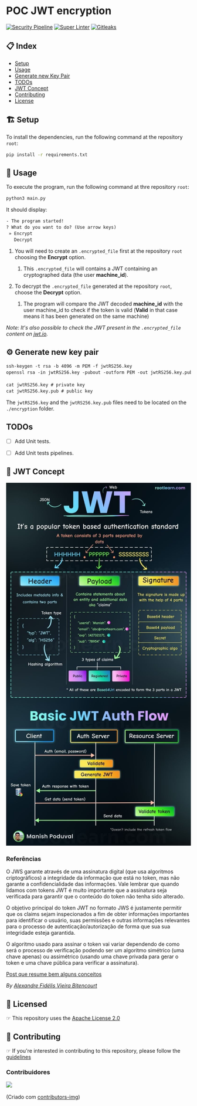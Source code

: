 # POC JWT encryption
<!-- markdownlint-disable -->
[![Security Pipeline](https://github.com/GuillaumeFalourd/poc-encryption-jwt/actions/workflows/security-pipeline.yml/badge.svg)](https://github.com/GuillaumeFalourd/poc-encryption-jwt/actions/workflows/security-pipeline.yml) [![Super Linter](https://github.com/GuillaumeFalourd/poc-encryption-jwt/actions/workflows/super-linter.yml/badge.svg)](https://github.com/GuillaumeFalourd/poc-encryption-jwt/actions/workflows/super-linter.yml) [![Gitleaks](https://github.com/GuillaumeFalourd/poc-encryption-jwt/actions/workflows/gitleaks.yml/badge.svg)](https://github.com/GuillaumeFalourd/poc-encryption-jwt/actions/workflows/gitleaks.yml)
<!-- markdownlint-restore -->


## 📋 Index

- [Setup](https://github.com/GuillaumeFalourd/poc-encryption-jwt#-setup)
- [Usage](https://github.com/GuillaumeFalourd/poc-encryption-jwt#-usage)
- [Generate new Key Pair](https://github.com/GuillaumeFalourd/poc-encryption-jwt#%EF%B8%8F-generate-new-key-pair)
- [TODOs](https://github.com/GuillaumeFalourd/poc-encryption-jwt#todos)
- [JWT Concept](https://github.com/GuillaumeFalourd/poc-encryption-jwt#-jwt-concept)
- [Contributing](https://github.com/GuillaumeFalourd/poc-encryption-jwt#-contributing)
- [License](https://github.com/GuillaumeFalourd/poc-encryption-jwt#-licensed)


## 🏗 Setup

To install the dependencies, run the following command at the repository `root`:

```sh
pip install -r requirements.txt
```


## 🚦 Usage

To execute the program, run the following command at thre repository `root`:

```sh
python3 main.py
```

It should display:

```txt
- The program started!
? What do you want to do? (Use arrow keys)
 » Encrypt
   Decrypt
```

1. You will need to create an `.encrypted_file` first at the repository `root` choosing the **Encrypt** option.
   1. This `.encrypted_file` will contains a JWT containing an cryptographed data (the user **machine_id**).

2. To decrypt the `.encrypted_file` generated at the repository `root`, choose the **Decrypt** option.
   1. The program will compare the JWT decoded **machine_id** with the user machine_id to check if the token is valid (**Valid** in that case means it has been generated on the same machine)

_Note: It's also possible to check the JWT present in the `.encrypted_file` content on [jwt.io](https://jwt.io/)._


## ⚙️ Generate new key pair

```markdown
ssh-keygen -t rsa -b 4096 -m PEM -f jwtRS256.key
openssl rsa -in jwtRS256.key -pubout -outform PEM -out jwtRS256.key.pub

cat jwtRS256.key # private key
cat jwtRS256.key.pub # public key
```

The `jwtRS256.key` and the `jwtRS256.key.pub` files need to be located on the `./encryption` folder.


## TODOs

- [ ] Add Unit tests.
- [ ] Add Unit tests pipelines.


## 🧐 JWT Concept

![jwt](/jwt.jpeg)


### Referências 

O JWS garante através de uma assinatura digital (que usa algoritmos criptográficos) a integridade da informação que está no token, mas não garante a confidencialidade das informações. Vale lembrar que quando lidamos com tokens JWT é muito importante que a assinatura seja verificada para garantir que o conteúdo do token não tenha sido alterado. 

O objetivo principal do token JWT no formato JWS é justamente permitir que os claims sejam inspecionados a fim de obter informações importantes para identificar o usuário, suas permissões e outras informações relevantes para o processo de autenticação/autorização de forma que sua sua integridade esteja garantida. 

O algoritmo usado para assinar o token vai variar dependendo de como será o processo de verificação podendo ser um algoritmo simétrico (uma chave apenas) ou assimétrico (usando uma chave privada para gerar o token e uma chave pública para verificar a assinatura). 

[Post que resume bem alguns conceitos](https://www.brunobrito.net.br/jose-jwt-jws-jwe-jwa-jwk-jwks/)

_By [Alexandre Fidélis Vieira Bitencourt](https://github.com/alexandrefvb)_


## 🏅 Licensed

☞ This repository uses the [Apache License 2.0](https://github.com/GuillaumeFalourd/poc-encryption-jwt/blob/main/LICENSE)


## 🤝 Contributing

☞ If you're interested in contributing to this repository, please follow the [guidelines](https://github.com/GuillaumeFalourd/poc-encryption-jwt/blob/main/CONTRIBUTING.md)

### Contribuidores

<a href="https://github.com/GuillaumeFalourd/poc-encryption-jwt/graphs/contributors">
  <img src="https://contrib.rocks/image?repo=GuillaumeFalourd/poc-encryption-jwt" />
</a>

(Criado com [contributors-img](https://contrib.rocks))
